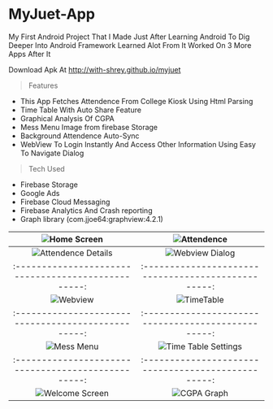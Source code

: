 # MyJuet-App
My First Android Project That I Made Just After Learning Android To Dig Deeper Into Android Framework
Learned Alot From It
Worked On 3 More Apps After It

Download Apk At http://with-shrey.github.io/myjuet  

> Features

- This App Fetches Attendence From College Kiosk Using Html Parsing  
- Time Table With Auto Share Feature 
- Graphical Analysis Of CGPA
- Mess Menu Image from firebase Storage
- Background Attendence Auto-Sync 
- WebView To Login Instantly And Access Other Information Using Easy To Navigate Dialog  

> Tech Used
- Firebase Storage  
- Google Ads  
- Firebase Cloud Messaging  
- Firebase Analytics And Crash reporting  
- Graph library (com.jjoe64:graphview:4.2.1) 

![Home Screen](https://raw.githubusercontent.com/with-shrey/myjuet/master/images/hand.png) | ![Attendence](https://raw.githubusercontent.com/with-shrey/myjuet/master/images/ss1.png)  
:-------------------------------------------------:|:-------------------------------------------------:
![Attendence Details](https://raw.githubusercontent.com/with-shrey/myjuet/master/images/ss2.png) | ![Webview Dialog](https://raw.githubusercontent.com/with-shrey/myjuet/master/images/ss3.png)  
:-------------------------------------------------:|:-------------------------------------------------:
![Webview](https://raw.githubusercontent.com/with-shrey/myjuet/master/images/ss4.png) | ![TimeTable](https://raw.githubusercontent.com/with-shrey/myjuet/master/images/ss5.png)  
:-------------------------------------------------:|:-------------------------------------------------:
![Mess Menu](https://raw.githubusercontent.com/with-shrey/myjuet/master/images/ss6.png) | ![Time Table Settings](https://raw.githubusercontent.com/with-shrey/myjuet/master/images/ss7.png)  
:-------------------------------------------------:|:-------------------------------------------------:
![Welcome Screen](https://raw.githubusercontent.com/with-shrey/myjuet/master/images/ss8.png) | ![CGPA Graph](https://raw.githubusercontent.com/with-shrey/myjuet/master/images/ss9.png)  
